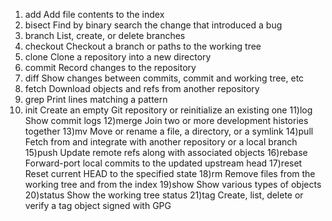 1) add        Add file contents to the index
2) bisect     Find by binary search the change that introduced a bug
3) branch     List, create, or delete branches
4) checkout   Checkout a branch or paths to the working tree
5) clone      Clone a repository into a new directory
6) commit     Record changes to the repository
7) diff       Show changes between commits, commit and working tree, etc
8) fetch      Download objects and refs from another repository
9) grep       Print lines matching a pattern
10) init      Create an empty Git repository or reinitialize an existing one
11)log        Show commit logs
12)merge      Join two or more development histories together
13)mv         Move or rename a file, a directory, or a symlink
14)pull       Fetch from and integrate with another repository or a local branch
15)push       Update remote refs along with associated objects
16)rebase     Forward-port local commits to the updated upstream head
17)reset      Reset current HEAD to the specified state
18)rm         Remove files from the working tree and from the index
19)show       Show various types of objects
20)status     Show the working tree status
21)tag        Create, list, delete or verify a tag object signed with GPG
